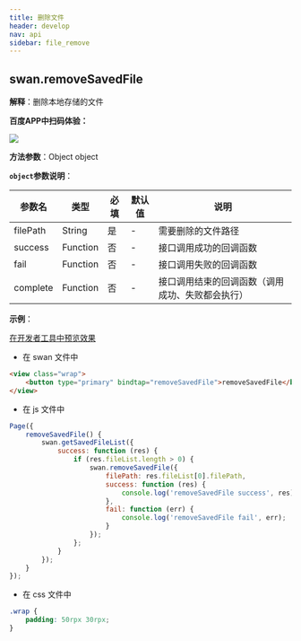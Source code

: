 ```yaml
---
title: 删除文件
header: develop
nav: api
sidebar: file_remove
---
```


## swan.removeSavedFile


**解释**：删除本地存储的文件

**百度APP中扫码体验：**

<img src="https://b.bdstatic.com/miniapp/assets/images/doc_demo/file.png"  class="demo-qrcode-image" />


**方法参数**：Object object

**`object`参数说明**：

|参数名 |类型  |必填 | 默认值 |说明|
|---- | ---- | ---- | ----|----|
|filePath   |String  |  是  | -|需要删除的文件路径|
|success   |Function  |  否  |-| 接口调用成功的回调函数|
|fail  |Function  |  否 |-|  接口调用失败的回调函数|
|complete   | Function   | 否 | -| 接口调用结束的回调函数（调用成功、失败都会执行）|


**示例**：

<a href="swanide://fragment/a0ed4057cda01aef18eca1fe45d012f61557725960459" title="在开发者工具中预览效果" target="_self">在开发者工具中预览效果</a>

* 在 swan 文件中

```html
<view class="wrap">
    <button type="primary" bindtap="removeSavedFile">removeSavedFile</button>
</view>
```

* 在 js 文件中

```js
Page({
    removeSavedFile() {
        swan.getSavedFileList({
            success: function (res) {
                if (res.fileList.length > 0) {
                    swan.removeSavedFile({
                        filePath: res.fileList[0].filePath,
                        success: function (res) {
                            console.log('removeSavedFile success', res);
                        },
                        fail: function (err) {
                            console.log('removeSavedFile fail', err);
                        }
                    });
                };
            }
        });
    }
});
```

* 在 css 文件中

```css
.wrap {
    padding: 50rpx 30rpx;
}
```



<!-- #### 错误码

**Andriod**

|错误码|说明|
|--|--|
|202|解析失败，请检查参数是否正确。|
|1001|执行失败|
|2000|文件路径无效|
|2001|文件不存在|
|2002|文件过大|
|2004|文件删除失败|

**iOS**

|错误码|说明|
|--|--|
|202|解析失败，请检查参数是否正确。|
|2001|指定文件不存在|
|2004|文件删除失败| -->



